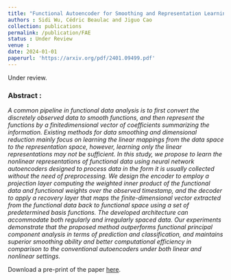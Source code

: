 ```yaml
---
title: "Functional Autoencoder for Smoothing and Representation Learning"
authors : Sidi Wu, Cédric Beaulac and Jiguo Cao
collection: publications
permalink: /publication/FAE
status : Under Review
venue : 
date: 2024-01-01
paperurl: 'https://arxiv.org/pdf/2401.09499.pdf'
---
```


Under review.

### Abstract :

*A common pipeline in functional data analysis is to first convert the discretely
observed data to smooth functions, and then represent the functions by a finitedimensional vector of coefficients summarizing the information. Existing methods
for data smoothing and dimensional reduction mainly focus on learning the linear mappings from the data space to the representation space, however, learning
only the linear representations may not be sufficient. In this study, we propose
to learn the nonlinear representations of functional data using neural network
autoencoders designed to process data in the form it is usually collected without the need of preprocessing. We design the encoder to employ a projection
layer computing the weighted inner product of the functional data and functional
weights over the observed timestamp, and the decoder to apply a recovery layer
that maps the finite-dimensional vector extracted from the functional data back
to functional space using a set of predetermined basis functions. The developed
architecture can accommodate both regularly and irregularly spaced data. Our
experiments demonstrate that the proposed method outperforms functional principal component analysis in terms of prediction and classification, and maintains
superior smoothing ability and better computational efficiency in comparison to
the conventional autoencoders under both linear and nonlinear settings.*

Download a pre-print of the paper [here](https://arxiv.org/pdf/2401.09499.pdf). 
